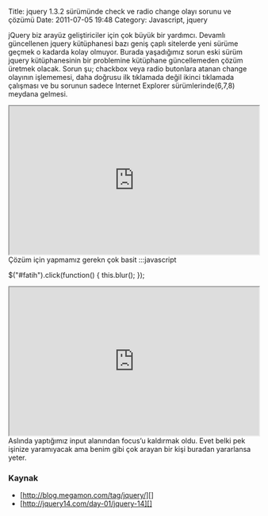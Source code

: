 Title: jquery 1.3.2 sürümünde check ve radio change olayı sorunu ve çözümü
Date: 2011-07-05 19:48
Category: Javascript, jquery

jQuery biz arayüz geliştiriciler için çok büyük bir yardımcı. Devamlı
güncellenen jquery kütüphanesi bazı geniş çaplı sitelerde yeni sürüme
geçmek o kadarda kolay olmuyor. Burada yaşadığımız sorun eski sürüm
jquery kütüphanesinin bir problemine kütüphane güncellemeden çözüm
üretmek olacak. Sorun şu; chackbox veya radio butonlara atanan change
olayının işlememesi, daha doğrusu ilk tıklamada değil ikinci tıklamada
çalışması ve bu sorunun sadece Internet Explorer sürümlerinde(6,7,8)
meydana gelmesi.
<iframe style="width: 100%; height: 300px" src="http://jsfiddle.net/fatihhayri/Y4n5j/1/embedded/"></iframe>
Çözüm için yapmamız gerekn çok basit 	:::javascript
	
$("#fatih").click(function() { this.blur(); }); 
<iframe style="width: 100%; height: 300px" src="http://jsfiddle.net/fatihhayri/zEBUg/embedded/"></iframe>
Aslında yaptığımız input alanından focus’u kaldırmak oldu. Evet belki
pek işinize yaramıyacak ama benim gibi çok arayan bir kişi buradan
yararlansa yeter.

### Kaynak

-   [http://blog.megamon.com/tag/jquery/][]
-   [http://jquery14.com/day-01/jquery-14][]

</p>

  [http://blog.megamon.com/tag/jquery/]: http://blog.megamon.com/tag/jquery/
  [http://jquery14.com/day-01/jquery-14]: http://jquery14.com/day-01/jquery-14
